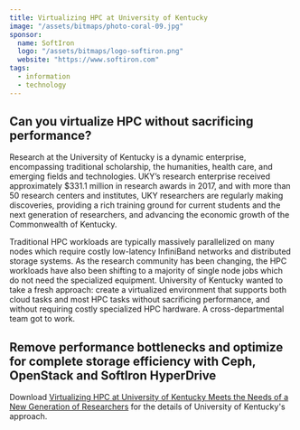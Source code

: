 ```yaml
---
title: Virtualizing HPC at University of Kentucky
image: "/assets/bitmaps/photo-coral-09.jpg"
sponsor:
  name: SoftIron
  logo: "/assets/bitmaps/logo-softiron.png"
  website: "https://www.softiron.com"
tags:
  - information
  - technology
---
```


## Can you virtualize HPC without sacrificing performance?

Research at the University of Kentucky is a dynamic enterprise, encompassing traditional scholarship, the humanities, health care, and emerging fields and technologies. UKY’s research enterprise received approximately $331.1 million in research awards in 2017, and with more than 50 research centers and institutes, UKY researchers are regularly making discoveries, providing a rich training ground for current students and the next generation of researchers, and advancing the economic growth of the Commonwealth of Kentucky.  

Traditional HPC workloads are typically massively parallelized on many nodes which require costly low-latency InfiniBand networks and distributed storage systems. As the research community has been changing, the HPC workloads have also been shifting to a majority of single node jobs which do not need the specialized equipment. University of Kentucky wanted to take a fresh approach: create a virtualized environment that supports both cloud tasks and most HPC tasks without sacrificing performance, and without requiring costly specialized HPC hardware. A cross-departmental team got to work.

## Remove performance bottlenecks and optimize for complete storage efficiency with Ceph, OpenStack and SoftIron HyperDrive

Download [Virtualizing HPC at University of Kentucky Meets the Needs of a New Generation of Researchers](http://bit.ly/UniversityOfKentucky) for the details of University of Kentucky's approach.